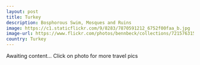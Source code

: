 ```yaml
---
layout: post
title: Turkey
description: Bosphorous Swim, Mosques and Ruins
image: https://c1.staticflickr.com/9/8283/7870591212_6752f00faa_b.jpg
image-url: https://www.flickr.com/photos/bennbeck/collections/72157631509178776/
country: Turkey
---
```


Awaiting content... Click on photo for more travel pics